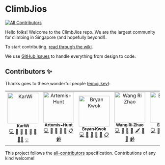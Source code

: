 # ClimbJios

<!-- ALL-CONTRIBUTORS-BADGE:START - Do not remove or modify this section -->

[![All Contributors](https://img.shields.io/badge/all_contributors-2-orange.svg?style=flat-square)](#contributors-)

<!-- ALL-CONTRIBUTORS-BADGE:END -->

Hello folks! Welcome to the ClimbJios repo. We are the largest community for climbing in Singapore (and hopefully beyond!).

To start contributing, [read through the wiki](https://github.com/climbjios-sg/climbjios-app/wiki).

We use [GitHub Issues](https://github.com/climbjios-sg/climbjios-app/issues) to handle everything from design to code.

## Contributors ✨

Thanks goes to these wonderful people ([emoji key](https://allcontributors.org/docs/en/emoji-key)):

<!-- ALL-CONTRIBUTORS-LIST:START - Do not remove or modify this section -->
<!-- prettier-ignore-start -->
<!-- markdownlint-disable -->
<table>
  <tbody>
    <tr>
      <td align="center"><a href="https://github.com/CrownKira"><img src="https://avatars.githubusercontent.com/u/24221801?v=4?s=100" width="100px;" alt="KarWi"/><br /><sub><b>KarWi</b></sub></a><br /><a href="https://github.com/climbjios-sg/climbjios-app/commits?author=CrownKira" title="Code">💻</a> <a href="#design-CrownKira" title="Design">🎨</a> <a href="https://github.com/climbjios-sg/climbjios-app/issues?q=author%3ACrownKira" title="Bug reports">🐛</a> <a href="https://github.com/climbjios-sg/climbjios-app/pulls?q=is%3Apr+reviewed-by%3ACrownKira" title="Reviewed Pull Requests">👀</a> <a href="#ideas-CrownKira" title="Ideas, Planning, & Feedback">🤔</a> <a href="#tool-CrownKira" title="Tools">🔧</a> <a href="#mentoring-CrownKira" title="Mentoring">🧑‍🏫</a> <a href="#example-CrownKira" title="Examples">💡</a></td>
      <td align="center"><a href="https://github.com/Artemis-Hunt"><img src="https://avatars.githubusercontent.com/u/62279011?v=4?s=100" width="100px;" alt="Artemis-Hunt"/><br /><sub><b>Artemis-Hunt</b></sub></a><br /><a href="https://github.com/climbjios-sg/climbjios-app/commits?author=Artemis-Hunt" title="Code">💻</a> <a href="#design-Artemis-Hunt" title="Design">🎨</a> <a href="#business-Artemis-Hunt" title="Business development">💼</a> <a href="#talk-Artemis-Hunt" title="Talks">📢</a> <a href="#promotion-Artemis-Hunt" title="Promotion">📣</a> <a href="#eventOrganizing-Artemis-Hunt" title="Event Organizing">📋</a> <a href="#video-Artemis-Hunt" title="Videos">📹</a></td>
      <td align="center"><a href="https://github.com/kwokieee"><img src="https://avatars.githubusercontent.com/u/69179233?v=4?s=100" width="100px;" alt="Bryan Kwok"/><br /><sub><b>Bryan Kwok</b></sub></a><br /><a href="https://github.com/climbjios-sg/climbjios-app/commits?author=kwokieee" title="Code">💻</a> <a href="#design-kwokieee" title="Design">🎨</a> <a href="#data-kwokieee" title="Data">🔣</a> <a href="https://github.com/climbjios-sg/climbjios-app/pulls?q=is%3Apr+reviewed-by%3Akwokieee" title="Reviewed Pull Requests">👀</a> <a href="#promotion-kwokieee" title="Promotion">📣</a> <a href="#eventOrganizing-kwokieee" title="Event Organizing">📋</a></td>
      <td align="center"><a href="http://therizhao.com"><img src="https://avatars.githubusercontent.com/u/24352004?v=4?s=100" width="100px;" alt="Wang Ri Zhao"/><br /><sub><b>Wang Ri Zhao</b></sub></a><br /><a href="https://github.com/climbjios-sg/climbjios-app/commits?author=therizhao" title="Code">💻</a> <a href="#design-therizhao" title="Design">🎨</a> <a href="#projectManagement-therizhao" title="Project Management">📆</a> <a href="#business-therizhao" title="Business development">💼</a> <a href="#content-therizhao" title="Content">🖋</a> <a href="#promotion-therizhao" title="Promotion">📣</a> <a href="#research-therizhao" title="Research">🔬</a> <a href="#video-therizhao" title="Videos">📹</a></td>
      <td align="center"><a href="https://github.com/chownces"><img src="https://avatars.githubusercontent.com/u/53928333?v=4?s=100" width="100px;" alt="En Rong"/><br /><sub><b>En Rong</b></sub></a><br /><a href="https://github.com/climbjios-sg/climbjios-app/commits?author=chownces" title="Code">💻</a> <a href="#design-chownces" title="Design">🎨</a> <a href="https://github.com/climbjios-sg/climbjios-app/issues?q=author%3Achownces" title="Bug reports">🐛</a> <a href="https://github.com/climbjios-sg/climbjios-app/pulls?q=is%3Apr+reviewed-by%3Achownces" title="Reviewed Pull Requests">👀</a> <a href="https://github.com/climbjios-sg/climbjios-app/commits?author=chownces" title="Tests">⚠️</a> <a href="#ideas-chownces" title="Ideas, Planning, & Feedback">🤔</a> <a href="#data-chownces" title="Data">🔣</a> <a href="#security-chownces" title="Security">🛡️</a></td>
    </tr>
  </tbody>
</table>

<!-- markdownlint-restore -->
<!-- prettier-ignore-end -->

<!-- ALL-CONTRIBUTORS-LIST:END -->

This project follows the [all-contributors](https://github.com/all-contributors/all-contributors) specification. Contributions of any kind welcome!
